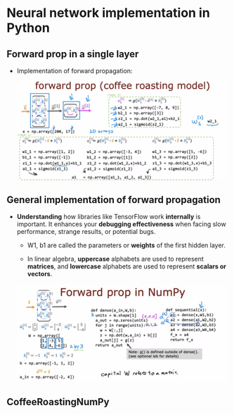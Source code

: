 # Neural network implementation in Python

## Forward prop in a single layer

- Implementation of forward propagation:

  ![alt text](resources/notes/01.png)

## General implementation of forward propagation

- **Understanding** how libraries like TensorFlow work **internally** is important. It enhances your **debugging effectiveness** when facing slow performance, strange results, or potential bugs.

  - W1, b1 are called the parameters or **weights** of the first hidden layer.

  - In linear algebra, **uppercase** alphabets are used to represent **matrices**, and **lowercase** alphabets are used to represent **scalars or vectors**.

  ![alt text](resources/notes/02.png)

## CoffeeRoastingNumPy
